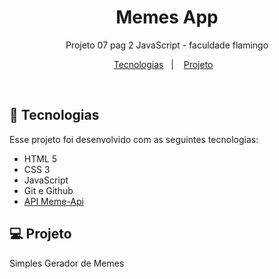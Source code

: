 <h1 align="center"> Memes App </h1>

<p align="center">
Projeto 07 pag 2 JavaScript - faculdade flamingo
</p>

<p align="center">
  <a href="#-tecnologias">Tecnologias</a>&nbsp;&nbsp;&nbsp;|&nbsp;&nbsp;&nbsp;
  <a href="#-projeto">Projeto</a>&nbsp;&nbsp;&nbsp;
</p>

<br>


## 🚀 Tecnologias

Esse projeto foi desenvolvido com as seguintes tecnologias:

- HTML 5
- CSS 3
- JavaScript
- Git e Github
- [API Meme-Api](https://github.com/D3vd/Meme_Api)

## 💻 Projeto

Simples Gerador de Memes
